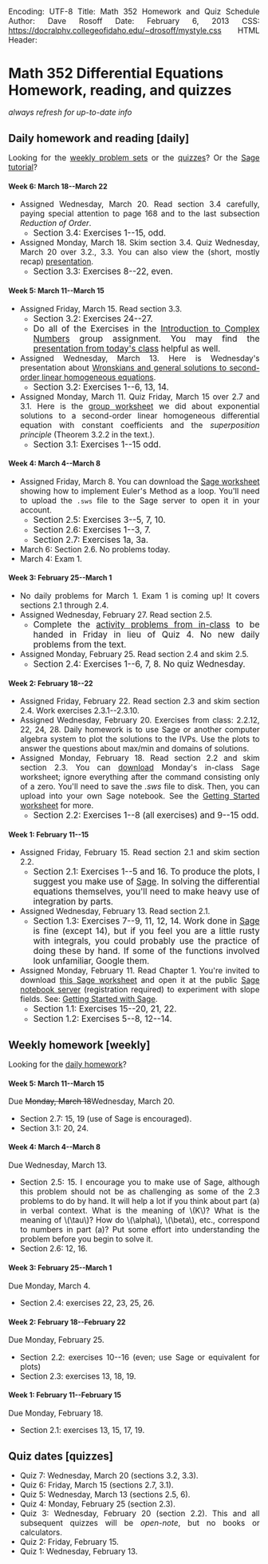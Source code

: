Encoding:           UTF-8
Title:              Math 352 Homework and Quiz Schedule
Author:             Dave Rosoff
Date:               February 6, 2013
CSS:                https://docralphv.collegeofidaho.edu/~drosoff/mystyle.css
HTML Header:        <script type="text/javascript" src="https://docralphv.collegeofidaho.edu/mathjax/MathJax.js?config=TeX-AMS-MML_HTMLorMML"></script>
<style>p {text-align:justify;font-size:110%;}
li {text-align:justify;font-size:110%;}
</style>

# Math 352 Differential Equations <br /> Homework, reading, and quizzes
<p class = "tip"><em class = "red">always refresh for up-to-date info</em></p>

## Daily homework and reading [daily] 
Looking for the [weekly problem sets](#weekly) or the [quizzes](#quizzes)? Or the [Sage tutorial](sage.html)?

#### Week 6: March 18--March 22
- Assigned Wednesday, March 20. Read section 3.4 carefully, paying special attention to page 168 and to the last subsection *Reduction of Order*.
    - Section 3.4: Exercises 1--15, odd.
- Assigned Monday, March 18. Skim section 3.4. Quiz Wednesday, March 20 over 3.2., 3.3. You can also view the (short, mostly recap) [presentation][slides-20130318].
    - Section 3.3: Exercises 8--22, even.

#### Week 5: March 11--March 15 
    
- Assigned Friday, March 15. Read section 3.3. 
    - Section 3.2: Exercises 24--27.
    - Do all of the Exercises in the [Introduction to Complex Numbers](GWComplexIntro_M352_S13.pdf) group assignment. You may find the [presentation from today's class](IntroductionComplexNumbers.pdf) helpful as well.
- Assigned Wednesday, March 13. Here is Wednesday's presentation about [Wronskians and general solutions to second-order linear homogeneous equations](WronskiansGeneralSolutions_M352_S13.pdf).
    - Section 3.2: Exercises 1--6, 13, 14.
- Assigned Monday, March 11. Quiz Friday, March 15 over 2.7 and 3.1. Here is the [group worksheet](GWLinearSecondOrder_M352_S13.pdf) we did about exponential solutions to a second-order linear homogeneous differential equation with constant coefficients and the <em>superposition principle</em> (Theorem 3.2.2 in the text.).
    - Section 3.1: Exercises 1--15 odd.

#### Week 4: March 4--March 8 
- Assigned Friday, March 8. You can download the [Sage worksheet](EulersMethod.sws) showing how to implement Euler's Method as a loop. You'll need to upload the <code>.sws</code> file to the Sage server to open it in your account.
    - Section 2.5: Exercises 3--5, 7, 10.
    - Section 2.6: Exercises 1--3, 7.
    - Section 2.7: Exercises 1a, 3a. 
- March 6: Section 2.6. No problems today.
- March 4: Exam 1.
    
#### Week 3: February 25--March 1 
- No daily problems for March 1. Exam 1 is coming up! It covers sections 2.1 through 2.4.
- Assigned Wednesday, February 27. Read section 2.5.
    - Complete the [activity problems from in-class](GWModeling_M352_S13.pdf) to be handed in Friday in lieu of Quiz 4. No new daily problems from the text. 
- Assigned Monday, February 25. Read section 2.4 and skim 2.5. 
    - Section 2.4: Exercises 1--6, 7, 8. No quiz Wednesday.
    
#### Week 2: February 18--22 
- Assigned Friday, February 22. Read section 2.3 and skim section 2.4. Work exercises 2.3.1--2.3.10.
- Assigned Wednesday, February 20. Exercises from class: 2.2.12, 22, 24, 28. Daily homework is to use Sage or another computer algebra system to plot the solutions to the IVPs. Use the plots to answer the questions about max/min and domains of solutions.
- Assigned Monday, February 18. Read section 2.2 and skim section 2.3. You can [download](SeparationOfVariables.sws) Monday's in-class Sage worksheet; ignore everything after the command consisting only of a zero. You'll need to save the <em class = "code">.sws</em> file to disk. Then, you can upload into your own Sage notebook. See the [Getting Started worksheet](sage.html) for more.
    - Section 2.2: Exercises 1--8 (all exercises) and 9--15 odd. 
    
#### Week 1: February 11--15 
- Assigned Friday, February 15. Read section 2.1 and skim section 2.2. 
    - Section 2.1: Exercises 1--5 and 16. To produce the plots, I suggest you make use of [Sage](sage.html). In solving the differential equations themselves, you'll need to make heavy use of integration by parts.
- Assigned Wednesday, February 13. Read section 2.1. 
    - Section 1.3: Exercises 7--9, 11, 12, 14. Work done in [Sage](sage.html) is fine (except 14), but if you feel you are a little rusty with integrals, you could probably use the practice of doing these by hand. If some of the functions involved look unfamiliar, Google them.
- Assigned Monday, February 11. Read Chapter 1. You're invited to download [this Sage worksheet](SlopeFields.sws) and open it at the public [Sage notebook server](http://www.sagenb.org/) (registration required) to experiment with slope fields. See: [Getting Started with Sage](sage.html).
    - Section 1.1: Exercises 15--20, 21, 22.
    - Section 1.2: Exercises 5--8, 12--14. 
    
## Weekly homework [weekly] 
Looking for the [daily homework](#daily)?

#### Week 5: March 11--March 15 
Due <strike>Monday, March 18</strike>Wednesday, March 20.

- Section 2.7: 15, 19 (use of Sage is encouraged).
- Section 3.1: 20, 24.
    
#### Week 4: March 4--March 8 
Due Wednesday, March 13.

- Section 2.5: 15. I encourage you to make use of Sage, although this problem should not be as challenging as some of the 2.3 problems to do by hand. It will help a lot if you think about part (a) in verbal context. What is the meaning of \\(K\\)? What is the meaning of \\(\tau\\)? How do \\(\alpha\\), \\(\beta\\), etc., correspond to numbers in part (a)? Put some effort into understanding the problem before you begin to solve it.
- Section 2.6: 12, 16.
    
#### Week 3: February 25--March 1 
Due Monday, March 4.

- Section 2.4: exercises 22, 23, 25, 26.
    
#### Week 2: February 18--February 22 
Due Monday, February 25.

- Section 2.2: exercises 10--16 (even; use Sage or equivalent for plots)
- Section 2.3: exercises 13, 18, 19.
    
#### Week 1: February 11--February 15 
Due Monday, February 18.

- Section 2.1: exercises 13, 15, 17, 19.
    
## Quiz dates [quizzes] 
- Quiz 7: Wednesday, March 20 (sections 3.2, 3.3).
- Quiz 6: Friday, March 15 (sections 2.7, 3.1).
- Quiz 5: Wednesday, March 13 (sections 2.5, 6).
- Quiz 4: Monday, February 25 (section 2.3).
- Quiz 3: Wednesday, February 20 (section 2.2). This and all subsequent quizzes will be <em>open-note</em>, but no books or calculators.
- Quiz 2: Friday, February 15.
- Quiz 1: Wednesday, February 13.

[slides-20130318]: OscillatorySolutions.pdf